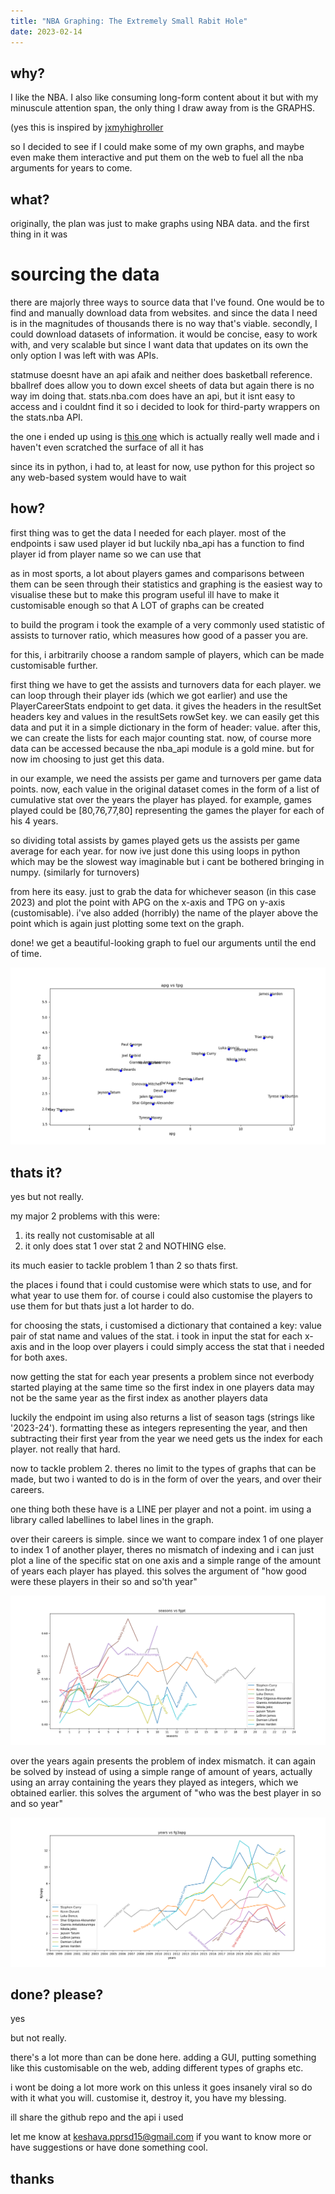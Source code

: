 ```yaml
---
title: "NBA Graphing: The Extremely Small Rabit Hole"
date: 2023-02-14
---
```


## why?

I like the NBA. I also like consuming long-form content about it but with my minuscule attention span, the only thing I draw away from is the GRAPHS.

(yes this is inspired by [jxmyhighroller](https://www.youtube.com/@JxmyHighroller)

so I decided to see if I could make some of my own  graphs, and maybe even make them interactive and put them on the web to fuel all the nba arguments for years to come.


## what?

originally, the plan was just to make graphs using NBA data. and the first thing in it was 

# sourcing the data 

there are majorly three ways to source data that I've found. One would be to find and manually download data from websites. and since the data I need is in the magnitudes of thousands there is 
no way that's viable. secondly, I could download datasets of information. it would be concise, easy to work with, and very scalable but since I want data that updates on its own
the only option I was left with was APIs. 

statmuse doesnt have an api afaik and neither does basketball reference. bballref does allow you to down excel sheets of data but again there is no way im doing that. 
stats.nba.com does have an api, but it isnt easy to access and i couldnt find it so i decided to look for third-party wrappers on the stats.nba API.

the one i ended up using is [this one](https://github.com/swar/nba_api) which is actually really well made and i haven't even scratched the surface of all it has

since its in python, i had to, at least for now, use python for this project so any web-based system would have to wait 

## how?

first thing was to get the data I needed for each player. most of the endpoints i saw used player id but luckily nba_api has a function to find player id from player name so we can use that

as in most sports, a lot about players games and comparisons between them can be seen through their statistics and graphing is the easiest way to visualise these 
but to make this program useful ill have to make it customisable enough so that A LOT of graphs can be created

to build the program i took the example of a very commonly used statistic of assists to turnover ratio, which measures how good of a passer you are. 

for this, i arbitrarily choose a random sample of players, which can be made customisable further.

first thing we have to get the assists and turnovers data for each player. we can loop through their player ids (which we got earlier) and use the PlayerCareerStats endpoint
to get data. it gives the headers in the resultSet headers key and values in the resultSets rowSet key. we can easily get this data and put it in a simple dictionary in the form
of header: value. after this, we can create the lists for each major counting stat. now, of course more data can be accessed because the nba_api module is a gold mine. but for now
im choosing to just get this data. 

in our example, we need the assists per game and turnovers per game data points. now, each value in the original dataset comes in the form of a list of cumulative stat over the years
the player has played. for example, games played could be [80,76,77,80] representing the games the player for each of his 4 years. 

so dividing total assists by games played gets us the assists per game average for each year. for now ive just done this using loops in python which may be the slowest way imaginable
but i cant be bothered bringing in numpy. (similarly for turnovers)

from here its easy. just to grab the data for whichever season (in this case 2023) and plot the point with APG on the x-axis and TPG on y-axis (customisable). i've also added (horribly)
the name of the player above the point which is again just plotting some text on the graph.

done! we get a beautiful-looking graph to fuel our arguments until the end of time. 

![Assists to Turnovers Graph](/docs/assets/pics/assists_to_turnovers.png)

## thats it?

yes but not really. 

my major 2 problems with this were:
1. its really not customisable at all
2. it only does stat 1 over stat 2 and NOTHING else.

its much easier to tackle problem 1 than 2 so thats first. 

the places i found that i could customise were which stats to use, and for what year to use them for. of course i could also customise the players to use them for but thats just a lot
harder to do.

for choosing the stats, i customised a dictionary that contained a key: value pair of stat name and values of the stat. i took in input the stat for each x-axis and in the loop over 
players i could simply access the stat that i needed for both axes. 

now getting the stat for each year presents a problem since not everbody started playing at the same time so the first index in one players data may not be the same year as the first index 
as another players data

luckily the endpoint im using also returns a list of season tags (strings like '2023-24'). formatting these as integers representing the year, and then subtracting their first year from 
the year we need gets us the index for each player. not really that hard.

now to tackle problem 2. theres no limit to the types of graphs that can be made, but two i wanted to do is in the form of over the years, and over their careers. 

one thing both these have is a LINE per player and not a point. im using a library called labellines to label lines in the graph.

over their careers is simple. since we want to compare index 1 of one player to index 1 of another player, theres no mismatch of indexing and i can just plot a line of the specific stat on 
one axis and a simple range of the amount of years each player has played. this solves the argument of "how good were these players in their so and so'th year"

![Efficiency Over Career Graph](/docs/assets/pics/efficiency_through_career_labelled.png)

over the years again presents the problem of index mismatch. it can again be solved by instead of using a simple range of amount of years, actually using an array containing the years they
played as integers, which we obtained earlier. this solves the argument of "who was the best player in so and so year"

![Rise of 3 point era Graph](/docs/assets/pics/rise_of_the_3_point_era.png)

## done? please?

yes

but not really.

there's a lot more than can be done here. adding a GUI, putting something like this customisable on the web, adding different types of graphs etc. 

i wont be doing a lot more work on this unless it goes insanely viral so do with it what you will. customise it, destroy it, you have my blessing.

ill share the github repo and the api i used

let me know at keshava.pprsd15@gmail.com if you want to know more or have suggestions or have done something cool.

## thanks
